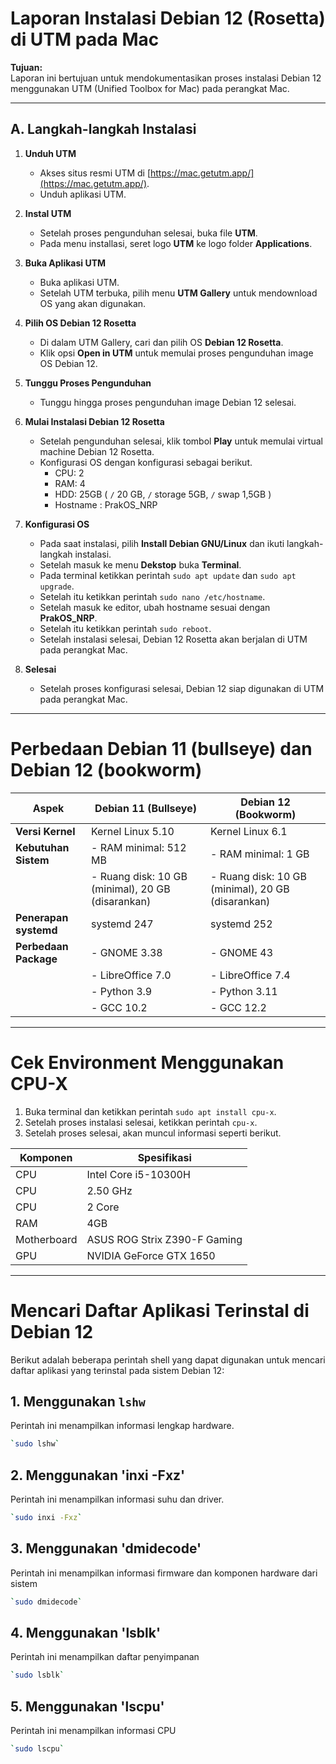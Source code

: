 # Laporan Instalasi Debian 12 (Rosetta) di UTM pada Mac

**Tujuan:**  
Laporan ini bertujuan untuk mendokumentasikan proses instalasi Debian 12 menggunakan UTM (Unified Toolbox for Mac) pada perangkat Mac.

---

## A. Langkah-langkah Instalasi

1. **Unduh UTM**  
   - Akses situs resmi UTM di [https://mac.getutm.app/](https://mac.getutm.app/).  
   - Unduh aplikasi UTM.

2. **Instal UTM**  
   - Setelah proses pengunduhan selesai, buka file **UTM**.  
   - Pada menu installasi, seret logo **UTM** ke logo folder **Applications**.

3. **Buka Aplikasi UTM**  
   - Buka aplikasi UTM.  
   - Setelah UTM terbuka, pilih menu **UTM Gallery** untuk mendownload OS yang akan digunakan.  

4. **Pilih OS Debian 12 Rosetta**  
   - Di dalam UTM Gallery, cari dan pilih OS **Debian 12 Rosetta**.  
   - Klik opsi **Open in UTM** untuk memulai proses pengunduhan image OS Debian 12.  

5. **Tunggu Proses Pengunduhan**  
   - Tunggu hingga proses pengunduhan image Debian 12 selesai.  

6. **Mulai Instalasi Debian 12 Rosetta**  
   - Setelah pengunduhan selesai, klik tombol **Play** untuk memulai virtual machine Debian 12 Rosetta.  
   - Konfigurasi OS dengan konfigurasi sebagai berikut.
     - CPU: 2
     - RAM: 4
     - HDD: 25GB ( `/` 20 GB, `/` storage 5GB, `/` swap 1,5GB )
     - Hostname : PrakOS_NRP

7. **Konfigurasi OS**
   - Pada saat instalasi, pilih **Install Debian GNU/Linux** dan ikuti langkah-langkah instalasi.
   - Setelah masuk ke menu **Dekstop** buka **Terminal**.
   - Pada terminal ketikkan perintah `sudo apt update` dan `sudo apt upgrade`.
   - Setelah itu ketikkan perintah `sudo nano /etc/hostname`.
   - Setelah masuk ke editor, ubah hostname sesuai dengan **PrakOS_NRP**.
   - Setelah itu ketikkan perintah `sudo reboot`.
   - Setelah instalasi selesai, Debian 12 Rosetta akan berjalan di UTM pada perangkat Mac.

8. **Selesai**  
   - Setelah proses konfigurasi selesai, Debian 12 siap digunakan di UTM pada perangkat Mac.  

---

# Perbedaan Debian 11 (bullseye) dan Debian 12 (bookworm)
| Aspek                | Debian 11 (Bullseye)                          | Debian 12 (Bookworm)                          |
|----------------------|-----------------------------------------------|-----------------------------------------------|
| **Versi Kernel**     | Kernel Linux 5.10                             | Kernel Linux 6.1                             |
| **Kebutuhan Sistem** | - RAM minimal: 512 MB                        | - RAM minimal: 1 GB                          |
|                      | - Ruang disk: 10 GB (minimal), 20 GB (disarankan) | - Ruang disk: 10 GB (minimal), 20 GB (disarankan) |
| **Penerapan systemd**| systemd 247                                   | systemd 252                                   |
| **Perbedaan Package**| - GNOME 3.38                                 | - GNOME 43                                   |
|                      | - LibreOffice 7.0                            | - LibreOffice 7.4                            |
|                      | - Python 3.9                                 | - Python 3.11                                |
|                      | - GCC 10.2                                   | - GCC 12.2                                   |

---

# Cek Environment Menggunakan CPU-X
1. Buka terminal dan ketikkan perintah `sudo apt install cpu-x`.
2. Setelah proses instalasi selesai, ketikkan perintah `cpu-x`.
3. Setelah proses selesai, akan muncul informasi seperti berikut.

| Komponen | Spesifikasi |
|----------|-------------|
| CPU      | Intel Core i5-10300H |
| CPU      | 2.50 GHz |
| CPU      | 2 Core |
| RAM      | 4GB |
| Motherboard | ASUS ROG Strix Z390-F Gaming |
| GPU      | NVIDIA GeForce GTX 1650 |

---

# Mencari Daftar Aplikasi Terinstal di Debian 12

Berikut adalah beberapa perintah shell yang dapat digunakan untuk mencari daftar aplikasi yang terinstal pada sistem Debian 12:

## 1. Menggunakan `lshw`
Perintah ini menampilkan informasi lengkap hardware.

```bash
`sudo lshw`
```

## 2. Menggunakan 'inxi -Fxz'
Perintah ini menampilkan informasi suhu dan driver.

```bash
`sudo inxi -Fxz`
```

## 3. Menggunakan 'dmidecode'
Perintah ini menampilkan informasi firmware dan komponen hardware dari sistem

```bash
`sudo dmidecode`
```

## 4. Menggunakan 'lsblk'
Perintah ini menampilkan daftar penyimpanan

```bash
`sudo lsblk`
```

## 5. Menggunakan 'lscpu'
Perintah ini menampilkan informasi CPU

```bash
`sudo lscpu`
```

